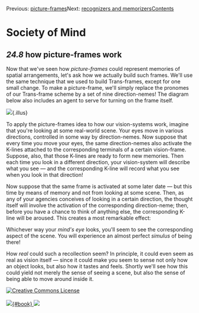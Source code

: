 <div class="chapnav">

<span class="prev">Previous:
[picture-frames](./som-24.7.html)</span><span class="next">Next:
[recognizers and memorizers](./som-24.9.html)</span><span
class="contents">[Contents](index.html)</span>
<div class="titlebar">

Society of Mind
===============

</div>

</div>

*24.8* how picture-frames work
------------------------------

Now that we've seen how *picture-frames* could represent memories of
spatial arrangements, let's ask how we actually build such frames. We'll
use the same technique that we used to build Trans-frames, except for
one small change. To make a picture-frame, we'll simply replace the
pronomes of our Trans-frame scheme by a set of nine direction-nemes! The
diagram below also includes an agent to serve for turning on the frame
itself.

![](./illus/ch24/24-5.png){.illus}

To apply the picture-frames idea to how our vision-systems work, imagine
that you're looking at some real-world scene. Your eyes move in various
directions, controlled in some way by direction-nemes. Now suppose that
every time you move your eyes, the same direction-nemes also activate
the K-lines attached to the corresponding terminals of a certain
vision-frame. Suppose, also, that those K-lines are ready to form new
memories. Then each time you look in a different direction, your
vision-system will describe what you see — and the corresponding K-line
will record what you see when you look in that direction!

Now suppose that the same frame is activated at some later date — but
this time by means of memory and not from looking at some scene. Then,
as any of your agencies conceives of looking in a certain direction, the
thought itself will involve the activation of the corresponding
direction-neme; then, before you have a chance to think of anything
else, the corresponding K-line will be aroused. This creates a most
remarkable effect:

Whichever way your *mind's eye* looks, you'll seem to see the
corresponding aspect of the scene. You will experience an almost perfect
*simulus* of being there!

How *real* could such a recollection seem? In principle, it could even
seem as real as vision itself — since it could make you seem to sense
not only how an object looks, but also how it tastes and feels. Shortly
we'll see how this could yield not merely the sense of seeing a scene,
but also the sense of being able to move around inside it.

<div class="footer">

[![Creative Commons
License](http://i.creativecommons.org/l/by-nc-sa/3.0/80x15.png)](http://creativecommons.org/licenses/by-nc-sa/3.0/deed.en_US)\
\
[![](./images/som_book.jpeg){#book}
![](./images/a_logo_17.gif)](http://www.amazon.com/gp/product/0671657135?ie=UTF8&camp=1789&creativeASIN=0671657135&linkCode=xm2&tag=marvinminsky)

</div>
